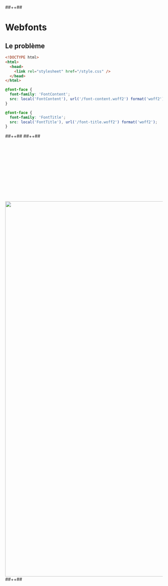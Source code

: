 <!-- .slide: class="tc-multiple-columns with-code custom-21-problem" -->

##++##

<style>
  .custom-21-problem .grid-div {
    grid-template-columns: 40% 60%!important;
  }
  </style>

# Webfonts

## Le problème

```html
<!DOCTYPE html>
<html>
  <head>
    <link rel="stylesheet" href="/style.css" />
  </head>
</html>
```

```css
@font-face {
  font-family: 'FontContent';
  src: local('FontContent'), url('/font-content.woff2') format('woff2');
}

@font-face {
  font-family: 'FontTitle';
  src: local('FontTitle'), url('/font-title.woff2') format('woff2');
}
```
##++##
##++##

<img src="./assets/images/02-stability/font-waterfal-1.svg" style="width: 1200px; height: auto; display: block; margin-top: 200px;"  />
<!-- .element: class="fragment" data-fragment-index="1"-->
##++##

